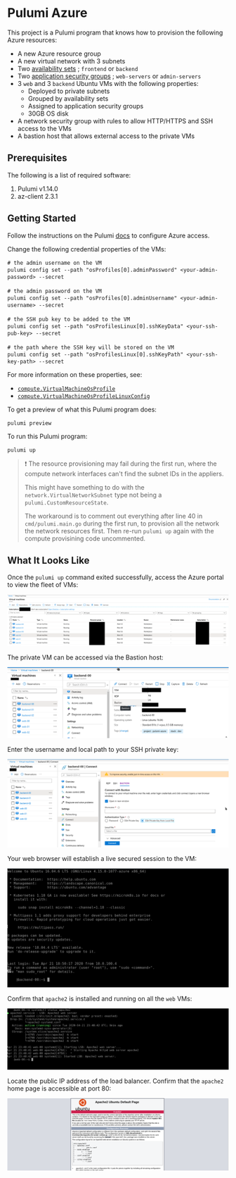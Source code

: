 # Pulumi Azure

This project is a Pulumi program that knows how to provision the following Azure resources:

* A new Azure resource group
* A new virtual network with 3 subnets
* Two
[availability sets](https://docs.microsoft.com/en-us/azure/virtual-machines/windows/tutorial-availability-sets)
; `frontend` or `backend`
* Two
[application security groups](https://docs.microsoft.com/en-us/azure/virtual-network/application-security-groups)
; `web-servers` or `admin-servers`
* 3 `web` and 3 `backend` Ubuntu VMs with the following properties:
  * Deployed to private subnets
  * Grouped by availability sets
  * Assigned to application security groups
  * 30GB OS disk
* A network security group with rules to allow HTTP/HTTPS and SSH access to the
VMs
* A bastion host that allows external access to the private VMs

## Prerequisites

The following is a list of required software:

1. Pulumi v1.14.0
1. az-client 2.3.1

## Getting Started

Follow the instructions on the Pulumi
[docs](https://www.pulumi.com/docs/intro/cloud-providers/azure/setup/) to
configure Azure access.

Change the following credential properties of the VMs:

```
# the admin username on the VM
pulumi config set --path "osProfiles[0].adminPassword" <your-admin-password> --secret

# the admin password on the VM
pulumi config set --path "osProfiles[0].adminUsername" <your-admin-username> --secret

# the SSH pub key to be added to the VM
pulumi config set --path "osProfilesLinux[0].sshKeyData" <your-ssh-pub-key> --secret

# the path where the SSH key will be stored on the VM
pulumi config set --path "osProfilesLinux[0].sshKeyPath" <your-ssh-key-path> --secret
```

For more information on these properties, see:

* [`compute.VirtualMachineOsProfile`](https://godoc.org/github.com/pulumi/pulumi-azure/sdk/go/azure/compute#VirtualMachineOsProfile)
* [`compute.VirtualMachineOsProfileLinuxConfig`](https://godoc.org/github.com/pulumi/pulumi-azure/sdk/go/azure/compute#VirtualMachineOsProfileLinuxConfig)

To get a preview of what this Pulumi program does:

```
pulumi preview
```

To run this Pulumi program:

```
pulumi up
```

> :exclamation: The resource provisioning may fail during the first run, where
> the compute network interfaces can't find the subnet IDs in the appliers.
>
> This might have something to do with the `network.VirtualNetworkSubnet` type
> not being a `pulumi.CustomResourceState`.
>
> The workaround is to comment out everything after line 40 in
> `cmd/pulumi.main.go` during the first run, to provision all the network
> the network resources first. Then re-run `pulumi up` again with the compute
> provisining code uncommented.

## What It Looks Like

Once the `pulumi up` command exited successfully, access the Azure portal to
view the fleet of VMs:

![VM fleet](img/azure-vm-fleet.png)

The private VM can be accessed via the Bastion host:

![Connect via Bastion](img/azure-bastion-connect-00.png)

Enter the username and local path to your SSH private key:

![Connect via Bastion authentication](img/azure-bastion-connect-01.png)

Your web browser will establish a live secured session to the VM:

![Connect via Bastion live](img/azure-bastion-connect-02.png)

Confirm that `apache2` is installed and running on all the `web` VMs:

![Apache2 running](img/azure-web-apache2.png)

Locate the public IP address of the load balancer. Confirm that the `apache2`
home page is accessible at port 80:

![Apache2 home](img/azure-web-apache2-home.png)
